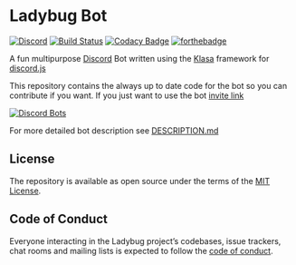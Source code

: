 # Ladybug Bot
[![Discord](https://discordapp.com/api/guilds/397479560876261377/embed.png)](https://discord.gg/mDkMbEh)
[![Build Status](https://travis-ci.org/freetnt5852/LadyBug-Bot.svg?branch=master)](https://travis-ci.org/freetnt5852/LadyBug-Bot)
[![Codacy Badge](https://api.codacy.com/project/badge/Grade/6686554194274006a8f8ec3122b46902)](https://www.codacy.com/app/freetnt5852/LadyBug-Bot?utm_source=github.com&amp;utm_medium=referral&amp;utm_content=freetnt5852/LadyBug-Bot&amp;utm_campaign=Badge_Grade)
[![forthebadge](https://forthebadge.com/images/badges/made-with-javascript.svg)](https://forthebadge.com)

A fun multipurpose [Discord](https://discordapp.com) Bot written using the [Klasa](https://klasa.js.org) framework for [discord.js](https://discord.js.org)

This repository contains the always up to date code for the bot so you can contribute if you want. If you just want to use the bot [invite link](https://discordapp.com/oauth2/authorize?client_id=397796982120382464&permissions=1345350758&scope=bot)

[![Discord Bots](https://discordbots.org/api/widget/397796982120382464.svg)](https://discordbots.org/bot/397796982120382464)

For more detailed bot description see [DESCRIPTION.md](DESCRIPTION.md)

## License
The repository is available as open source under the terms of the [MIT License](https://opensource.org/licenses/MIT).

## Code of Conduct
Everyone interacting in the Ladybug project’s codebases, issue trackers, chat rooms and mailing lists is expected to follow the [code of conduct](https://github.com/freetnt5852/LadyBug-Bot/blob/master/CODE_OF_CONDUCT.md).
